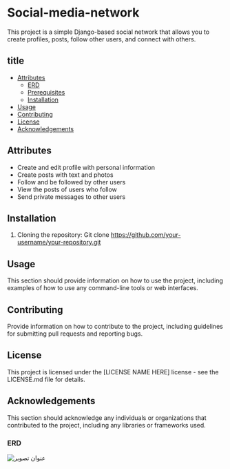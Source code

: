 # Social-media-network

This project is a simple Django-based social network that allows you to create profiles, posts, follow other users, and connect with others.

## title

- [Attributes](#attributes)
  - [ERD](#erd)
  - [Prerequisites](#prerequisites)
  - [Installation](#installation)
- [Usage](#usage)
- [Contributing](#contributing)
- [License](#license)
- [Acknowledgements](#acknowledgements)

## Attributes

- Create and edit profile with personal information
- Create posts with text and photos
- Follow and be followed by other users
- View the posts of users who follow
- Send private messages to other users

## Installation

1. Cloning the repository:
Git clone <https://github.com/your-username/your-repository.git>

## Usage

This section should provide information on how to use the project, including examples of how to use any command-line tools or web interfaces.

## Contributing

Provide information on how to contribute to the project, including guidelines for submitting pull requests and reporting bugs.

## License

This project is licensed under the [LICENSE NAME HERE] license - see the LICENSE.md file for details.

## Acknowledgements

This section should acknowledge any individuals or organizations that contributed to the project, including any libraries or frameworks used.

### ERD

  <img src="ERD socialmedia.jpg" alt="عنوان تصویر">‎
